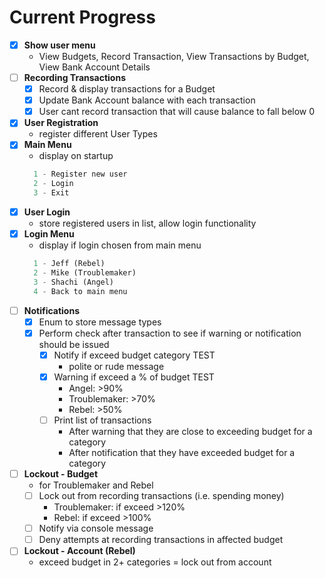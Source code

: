 Current Progress
================
- [x] **Show user menu**
  - View Budgets, Record Transaction, View Transactions by Budget, View Bank Account Details
- [ ] **Recording Transactions**
  - [x] Record & display transactions for a Budget
  - [x] Update Bank Account balance with each transaction
  - [x] User cant record transaction that will cause balance to fall below 0
- [x] **User Registration**
  - register different User Types
- [x] **Main Menu**
  - display on startup
  ```python
    1 - Register new user
    2 - Login
    3 - Exit
  ```
- [x] **User Login**
  - store registered users in list, allow login functionality
- [x] **Login Menu**
  - display if login chosen from main menu
  ```python
    1 - Jeff (Rebel)
    2 - Mike (Troublemaker)
    3 - Shachi (Angel)
    4 - Back to main menu
  ```
- [ ] **Notifications**
  - [x] Enum to store message types
  - [x] Perform check after transaction to see if warning or notification should be issued
    - [x] Notify if exceed budget category TEST
         - polite or rude message
    - [x] Warning if exceed a % of budget TEST
      - Angel: >90%
      - Troublemaker: >70%
      - Rebel: >50%
    - [ ] Print list of transactions
        - After warning that they are close to exceeding budget for a category
        - After notification that they have exceeded budget for a category
- [ ] **Lockout - Budget**
  - for Troublemaker and Rebel
  - [ ] Lock out from recording transactions (i.e. spending money)
    - Troublemaker: if exceed >120%
    - Rebel: if exceed >100%
  - [ ] Notify via console message
  - [ ] Deny attempts at recording transactions in affected budget
- [ ] **Lockout - Account (Rebel)**
    - exceed budget in 2+ categories = lock out from account